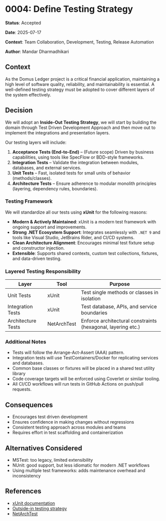 # 0004: Define Testing Strategy

**Status**: Accepted

**Date**: 2025-07-17

**Context**: Team Collaboration, Development, Testing, Release Automation

**Author**: Mandar Dharmadhikari


## Context
As the Domus Ledger project is a critical financial application, maintaining a high level of software quality, reliability, and maintainability is essential. A well-defined testing strategy must be adopted to cover different layers of the system effectively.

## Decision

We will adopt an **Inside-Out Testing Strategy**, we will start by building the domain through Test Driven Development Approach and then move out to implement the integrations and presentation layers.

Our testing layers will include:

1. **Acceptance Tests (End-to-End)** – (Future scope) Driven by business capabilities, using tools like SpecFlow or BDD-style frameworks.
2. **Integration Tests** – Validate the integration between modules, databases, and external services.
3. **Unit Tests** – Fast, isolated tests for small units of behavior (methods/classes).
4. **Architecture Tests** – Ensure adherence to modular monolith principles (layering, dependency rules, boundaries).

### Testing Framework

We will standardize all our tests using **xUnit** for the following reasons:

- **Modern & Actively Maintained**: xUnit is a modern test framework with ongoing support and improvements.
- **Strong .NET Ecosystem Support**: Integrates seamlessly with `.NET 9` and tools like Visual Studio, JetBrains Rider, and CI/CD systems.
- **Clean Architecture Alignment**: Encourages minimal test fixture setup and constructor injection.
- **Extensible**: Supports shared contexts, custom test collections, fixtures, and data-driven testing.

### Layered Testing Responsibility

| Layer               | Tool      | Purpose                                                  |
|---------------------|-----------|-----------------------------------------------------------|
| Unit Tests          | xUnit     | Test single methods or classes in isolation              |
| Integration Tests   | xUnit     | Test database, APIs, and service boundaries               |
| Architecture Tests  | NetArchTest | Enforce architectural constraints (hexagonal, layering etc.) |

### Additional Notes

- Tests will follow the Arrange-Act-Assert (AAA) pattern.
- Integration tests will use TestContainers/Docker for replicating services and databases.
- Common base classes or fixtures will be placed in a shared test utility library
- Code coverage targets will be enforced using Coverlet or similar tooling.
- All CI/CD workflows will run tests in GitHub Actions on push/pull requests.

## Consequences

- Encourages test driven development
- Ensures confidence in making changes without regressions
- Consistent testing approach across modules and teams
- Requires effort in test scaffolding and containerization

## Alternatives Considered

- MSTest: too legacy, limited extensibility
- NUnit: good support, but less idiomatic for modern .NET workflows
- Using multiple test frameworks: adds maintenance overhead and inconsistency

## References

- [xUnit documentation](https://xunit.net)
- [Outside-in testing strategy](https://martinfowler.com/bliki/OutsideInTDD.html)
- [NetArchTest](https://github.com/BenMorris/NetArchTest)

